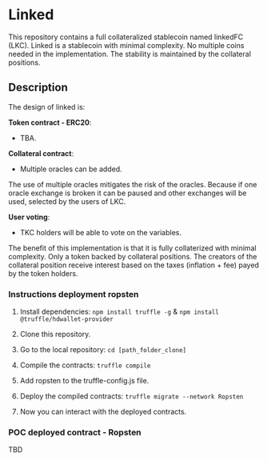# Linked
This repository contains a full collateralized stablecoin named linkedFC (LKC). Linked is a stablecoin with minimal complexity. No multiple coins needed in the implementation. The stability is maintained by the collateral positions.

## Description
The design of linked is:

**Token contract - ERC20**: 
- TBA. 

**Collateral contract**: 
- Multiple oracles can be added.

The use of multiple oracles mitigates the risk of the oracles. Because if one oracle exchange is broken it can be paused and other exchanges will be used, selected by the users of LKC. 

**User voting**:
- TKC holders will be able to vote on the variables.

The benefit of this implementation is that it is fully collaterized with minimal complexity. Only a token backed by collateral positions. The creators of the collateral position receive interest based on the taxes (inflation + fee) payed by the token holders.

### Instructions deployment ropsten
1. Install dependencies: `npm install truffle -g` & `npm install @truffle/hdwallet-provider`
2. Clone this repository.
3. Go to the local repository: `cd [path_folder_clone]`

4. Compile the contracts: `truffle compile`
5. Add ropsten to the truffle-config.js file.

6. Deploy the compiled contracts: `truffle migrate --network Ropsten`
7. Now you can interact with the deployed contracts.

### POC deployed contract - Ropsten
TBD

